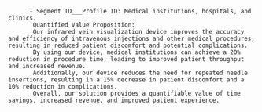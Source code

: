           - Segment ID___Profile ID: Medical institutions, hospitals, and clinics.
           Quantified Value Proposition: 
           Our infrared vein visualization device improves the accuracy and efficiency of intravenous injections and other medical procedures, resulting in reduced patient discomfort and potential complications. 
           By using our device, medical institutions can achieve a 20% reduction in procedure time, leading to improved patient throughput and increased revenue. 
           Additionally, our device reduces the need for repeated needle insertions, resulting in a 15% decrease in patient discomfort and a 10% reduction in complications. 
           Overall, our solution provides a quantifiable value of time savings, increased revenue, and improved patient experience.


